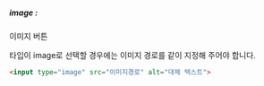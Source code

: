##### image : 
이미지 버튼

타입이 image로 선택할 경우에는 이미지 경로를 같이 지정해 주어야 합니다.

```html
<input type="image" src="이미지경로" alt="대체 텍스트">
```
